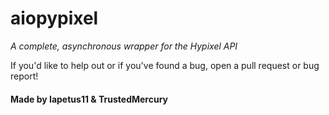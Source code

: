 # **aiopypixel**
*A complete, asynchronous wrapper for the Hypixel API*

If you'd like to help out or if you've found a bug, open a pull request or bug report!

#### Made by **Iapetus11** & **TrustedMercury**
